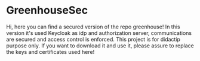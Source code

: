 # GreenhouseSec
Hi, here you can find a secured version of the repo greenhouse!
In this version it's used Keycloak as idp and authorization server, communications are secured and access control is enforced.
This project is for didactip purpose only. If you want to download it and use it, please assure to replace the keys and certificates used here!
